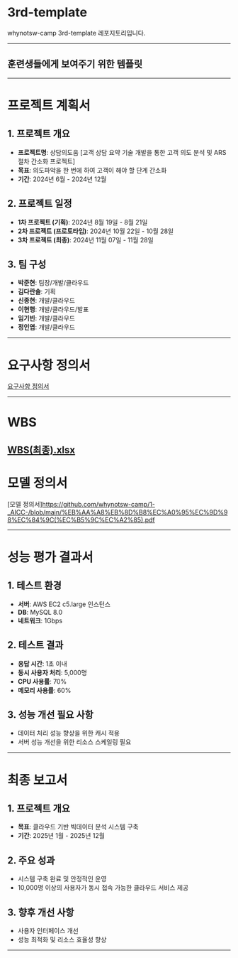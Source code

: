 # 3rd-template
whynotsw-camp 3rd-template 레포지토리입니다.

---------------------------------------

## 훈련생들에게 보여주기 위한 템플릿

---------------------------------------

# 프로젝트 계획서

## 1. 프로젝트 개요
- **프로젝트명**: 상담의도움 [고객 상담 요약 기술 개발을 통한 고객 의도 분석 및 ARS 절차 간소화 프로젝트]
- **목표**: 의도파악을 한 번에 하여 고객이 해야 할 단계 간소화
- **기간**: 2024년 6월 - 2024년 12월

## 2. 프로젝트 일정
- **1차 프로젝트 (기획)**: 2024년 8월 19일 - 8월 21일
- **2차 프로젝트 (프로토타입)**: 2024년 10월 22일 - 10월 28일
- **3차 프로젝트 (최종)**: 2024년 11월 07일 - 11월 28일

## 3. 팀 구성
- **박준현**: 팀장/개발/클라우드
- **김다란솔**: 기획
- **신종현**: 개발/클라우드
- **이현행**: 개발/클라우드/발표
- **임기빈**: 개발/클라우드
- **정인엽**: 개발/클라우드

---------------------------------------

# 요구사항 정의서
[요구사항 정의서](https://github.com/whynotsw-camp/1-_AICC-/blob/main/%EC%9A%94%EA%B5%AC%EC%82%AC%ED%95%AD%EC%A0%95%EC%9D%98%EC%84%9C(%EC%B5%9C%EC%A2%85).xlsx)

----------------------------------------

# WBS
[WBS(최종).xlsx](https://github.com/whynotsw-camp/1-_AICC-/blob/main/WBS(%EC%B5%9C%EC%A2%85).xlsx)
-----------------------------------------

# 모델 정의서

[모델 정의서]https://github.com/whynotsw-camp/1-_AICC-/blob/main/%EB%AA%A8%EB%8D%B8%EC%A0%95%EC%9D%98%EC%84%9C(%EC%B5%9C%EC%A2%85).pdf
 
----------------------------------------

# 성능 평가 결과서

## 1. 테스트 환경
- **서버**: AWS EC2 c5.large 인스턴스
- **DB**: MySQL 8.0
- **네트워크**: 1Gbps

## 2. 테스트 결과
- **응답 시간**: 1초 이내
- **동시 사용자 처리**: 5,000명
- **CPU 사용률**: 70%
- **메모리 사용률**: 60%

## 3. 성능 개선 필요 사항
- 데이터 처리 성능 향상을 위한 캐시 적용
- 서버 성능 개선을 위한 리소스 스케일링 필요

-----------------------------------------

# 최종 보고서

## 1. 프로젝트 개요
- **목표**: 클라우드 기반 빅데이터 분석 시스템 구축
- **기간**: 2025년 1월 - 2025년 12월

## 2. 주요 성과
- 시스템 구축 완료 및 안정적인 운영
- 10,000명 이상의 사용자가 동시 접속 가능한 클라우드 서비스 제공

## 3. 향후 개선 사항
- 사용자 인터페이스 개선
- 성능 최적화 및 리소스 효율성 향상

-----------------------------------------

